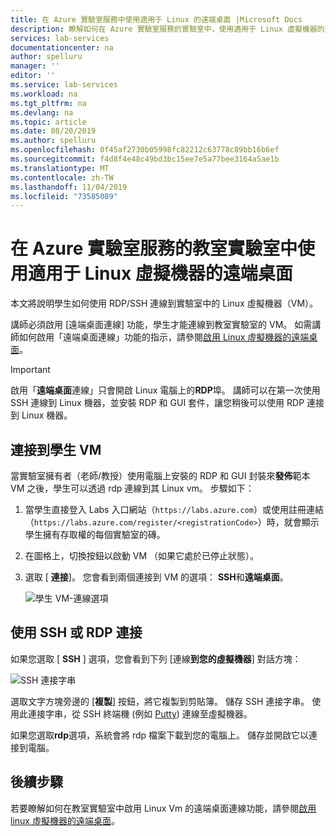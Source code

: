 ```yaml
---
title: 在 Azure 實驗室服務中使用適用于 Linux 的遠端桌面 |Microsoft Docs
description: 瞭解如何在 Azure 實驗室服務的實驗室中，使用適用于 Linux 虛擬機器的遠端桌面。
services: lab-services
documentationcenter: na
author: spelluru
manager: ''
editor: ''
ms.service: lab-services
ms.workload: na
ms.tgt_pltfrm: na
ms.devlang: na
ms.topic: article
ms.date: 08/20/2019
ms.author: spelluru
ms.openlocfilehash: 0f45af2730b05998fc82212c63778c89bb16b6ef
ms.sourcegitcommit: f4d8f4e48c49bd3bc15ee7e5a77bee3164a5ae1b
ms.translationtype: MT
ms.contentlocale: zh-TW
ms.lasthandoff: 11/04/2019
ms.locfileid: "73585089"
---
```

# <a name="use-remote-desktop-for-linux-virtual-machines-in-a-classroom-lab-of-azure-lab-services"></a>在 Azure 實驗室服務的教室實驗室中使用適用于 Linux 虛擬機器的遠端桌面
本文將說明學生如何使用 RDP/SSH 連線到實驗室中的 Linux 虛擬機器（VM）。 

講師必須啟用 [遠端桌面連線] 功能，學生才能連線到教室實驗室的 VM。 如需講師如何啟用「遠端桌面連線」功能的指示，請參閱[啟用 Linux 虛擬機器的遠端桌面](how-to-enable-remote-desktop-linux.md)。

> [!IMPORTANT] 
> 啟用「**遠端桌面**連線」只會開啟 Linux 電腦上的**RDP**埠。 講師可以在第一次使用 SSH 連線到 Linux 機器，並安裝 RDP 和 GUI 套件，讓您稍後可以使用 RDP 連接到 Linux 機器。 

## <a name="connect-to-the-student-vm"></a>連接到學生 VM
當實驗室擁有者（老師/教授）使用電腦上安裝的 RDP 和 GUI 封裝來**發佈**範本 VM 之後，學生可以透過 rdp 連線到其 Linux vm。 步驟如下： 

1. 當學生直接登入 Labs 入口網站（`https://labs.azure.com`）或使用註冊連結（`https://labs.azure.com/register/<registrationCode>`）時，就會顯示學生擁有存取權的每個實驗室的磚。 
2. 在圖格上，切換按鈕以啟動 VM （如果它處於已停止狀態）。 
3. 選取 [ **連接**]。 您會看到兩個連接到 VM 的選項： **SSH**和**遠端桌面**。

    ![學生 VM-連線選項](../media/how-to-enable-remote-desktop-linux/student-vm-connect-options.png)

## <a name="connect-using-ssh-or-rdp"></a>使用 SSH 或 RDP 連接
如果您選取 [ **SSH** ] 選項，您會看到下列 [連線**到您的虛擬機器**] 對話方塊：  

![SSH 連接字串](../media/how-to-enable-remote-desktop-linux/ssh-connection-string.png)

選取文字方塊旁邊的 [**複製**] 按鈕，將它複製到剪貼簿。 儲存 SSH 連接字串。 使用此連接字串，從 SSH 終端機 (例如 [Putty](https://www.putty.org/)) 連線至虛擬機器。

如果您選取**rdp**選項，系統會將 rdp 檔案下載到您的電腦上。 儲存並開啟它以連接到電腦。 

## <a name="next-steps"></a>後續步驟
若要瞭解如何在教室實驗室中啟用 Linux Vm 的遠端桌面連線功能，請參閱[啟用 linux 虛擬機器的遠端桌面](how-to-enable-remote-desktop-linux.md)。 


